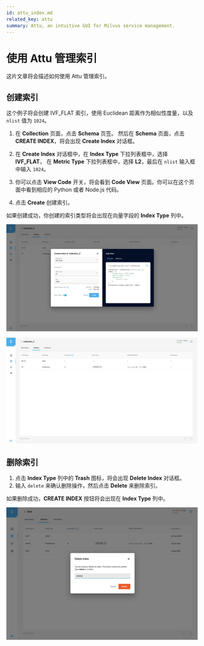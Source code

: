 ```yaml
---
id: attu_index.md
related_key: attu
summary: Attu, an intuitive GUI for Milvus service management.
---
```


# 使用 Attu 管理索引

这片文章将会描述如何使用 Attu 管理索引。

## 创建索引

这个例子将会创建 IVF_FLAT 索引，使用 Euclidean 距离作为相似性度量，以及 `nlist` 值为 `1024`。

1. 在 **Collection** 页面，点击 **Schema** 页签。 然后在 **Schema** 页面，点击 **CREATE INDEX**，将会出现 **Create Index** 对话框。

2. 在 **Create Index** 对话框中，在 **Index Type** 下拉列表框中，选择 **IVF_FLAT**， 在 **Metric Type** 下拉列表框中，选择 **L2**，最后在 `nlist` 输入框中输入 `1024`。

3. 你可以点击 **View Code** 开关，将会看到 **Code View** 页面。你可以在这个页面中看到相应的 Python 或者 Node.js 代码。

4. 点击 **Create** 创建索引。

如果创建成功，你创建的索引类型将会出现在向量字段的 **Index Type** 列中。

![Create Index](../../../../assets/attu/insight_index1.png "创建索引。")

![Create Index](../../../../assets/attu/insight_index2.png "索引类型。")

## 删除索引

1. 点击 **Index Type** 列中的 **Trash** 图标，将会出现 **Delete Index** 对话框。
2. 输入 `delete` 来确认删除操作，然后点击 **Delete** 来删除索引。

如果删除成功，**CREATE INDEX** 按钮将会出现在 **Index Type** 列中。

![Delete Index](../../../../assets/attu/insight_index3.png "删除索引。")
